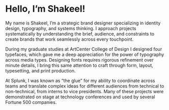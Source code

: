# Hello, I’m Shakeel!

My name is Shakeel, I’m a strategic brand designer specializing in identity design, typography, and systems thinking. I approach projects systematically by understanding the brief, audience, and constraints to create brands that work seamlessly across every touchpoint.

During my graduate studies at ArtCenter College of Design I designed four typefaces, which gave me a deep appreciation for the power of typography across media types. Designing fonts requires rigorous refinement over minute details, I bring this same attention to craft through form, layout, typesetting, and print production.

At Splunk, I was known as “the glue” for my ability to coordinate across teams and translate complex ideas for different audiences from technical to non-technical, from interns to vice presidents. Many of these projects were demonstrated on stage at technology conferences and used by several Fortune 500 companies.

<!--
**shakeelmohamed/shakeelmohamed** is a ✨ _special_ ✨ repository because its `README.md` (this file) appears on your GitHub profile.

Here are some ideas to get you started:

- 🔭 I’m currently working on ...
- 🌱 I’m currently learning ...
- 👯 I’m looking to collaborate on ...
- 🤔 I’m looking for help with ...
- 💬 Ask me about ...
- 📫 How to reach me: ...
- 😄 Pronouns: ...
- ⚡ Fun fact: ...
-->
